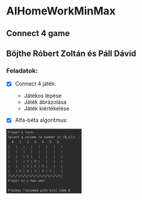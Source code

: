 # AIHomeWorkMinMax

## Connect 4 game
## Böjthe Róbert Zoltán és Páll Dávid

### Feladatok:
-[x] Connect 4 játék:
    - Játékos lépése
    - Játék ábrázolása
    - Játék kiértékelése

-[x]  Alfa-béta algoritmus:
    
    
    
<img src="gameplayscreen.jpg" alt="drawing" width="200"/>